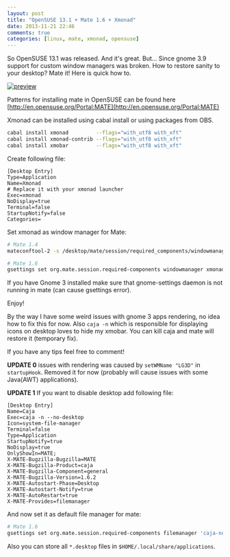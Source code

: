 ```yaml
---
layout: post
title: "OpenSUSE 13.1 + Mate 1.6 + Xmonad"
date: 2013-11-21 22:46
comments: true
categories: [linux, mate, xmonad, opensuse]
---
```

So OpenSUSE 13.1 was released. And it's great. But...
Since gnome 3.9 support for custom window managers was broken.
How to restore sanity to your desktop? Mate it! Here is quick how to.

[![preview](https://dl.dropbox.com/u/4109351/octopress/suse-mate-xmonad/re_1.png)](https://dl.dropbox.com/u/4109351/octopress/suse-mate-xmonad/1.png)

<!-- more -->

Patterns for installing mate in OpenSUSE can be found here [http://en.opensuse.org/Portal:MATE](http://en.opensuse.org/Portal:MATE)

Xmonad can be installed using cabal install or using packages from OBS.

```sh
cabal install xmonad         --flags="with_utf8 with_xft"
cabal install xmonad-contrib --flags="with_utf8 with_xft"
cabal install xmobar         --flags="with_utf8 with_xft"
```

Create following file:

```text /usr/share/applications/xmonad.desktop
[Desktop Entry]
Type=Application
Name=Xmonad
# Replace it with your xmonad launcher
Exec=xmonad
NoDisplay=true
Terminal=false
StartupNotify=false
Categories=
```

Set xmonad as window manager for Mate:

```sh
# Mate 1.4
mateconftool-2 -s /desktop/mate/session/required_components/windowmanager xmonad --type string

# Mate 1.6
gsettings set org.mate.session.required-components windowmanager xmonad
```

If you have Gnome 3 installed make sure that gnome-settings daemon is not running in mate (can cause gsettings error).

Enjoy!

By the way I have some weird issues with gnome 3 apps rendering, no idea how to fix this for now.
Also `caja -n` which is responsible for displaying icons on desktop loves to hide my xmobar.
You can kill caja and mate will restore it (temporary fix).

If you have any tips feel free to comment!

**UPDATE 0** issues with rendering was caused by `setWMName "LG3D"` in `startupHook`.
Removed it for now (probably will cause issues with some Java(AWT) applications).

**UPDATE 1** If you want to disable desktop add following file:

```text /usr/share/applications/caja-no-desktop.home
[Desktop Entry]
Name=Caja
Exec=caja -n --no-desktop
Icon=system-file-manager
Terminal=false
Type=Application
StartupNotify=true
NoDisplay=true
OnlyShowIn=MATE;
X-MATE-Bugzilla-Bugzilla=MATE
X-MATE-Bugzilla-Product=caja
X-MATE-Bugzilla-Component=general
X-MATE-Bugzilla-Version=1.6.2
X-MATE-Autostart-Phase=Desktop
X-MATE-Autostart-Notify=true
X-MATE-AutoRestart=true
X-MATE-Provides=filemanager
```

And now set it as default file manager for mate:

```sh
# Mate 1.6
gsettings set org.mate.session.required-components filemanager 'caja-no-destop'
```

Also you can store all `*.desktop` files in `$HOME/.local/share/applications`.
